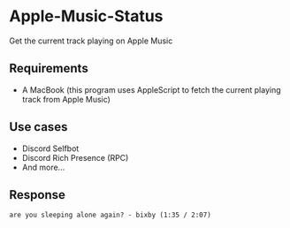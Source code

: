 # Apple-Music-Status
Get the current track playing on Apple Music

## Requirements
- A MacBook (this program uses AppleScript to fetch the current playing track from Apple Music)

## Use cases
- Discord Selfbot
- Discord Rich Presence (RPC)
- And more...


## Response
```are you sleeping alone again? - bixby (1:35 / 2:07)```
